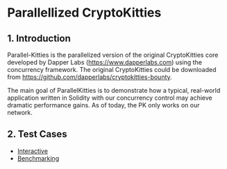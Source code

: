 # Parallellized CryptoKitties

## 1. Introduction

Parallel-Kitties is the parallelized version of the original CryptoKitties core developed by Dapper Labs (https://www.dapperlabs.com) using the concurrency framework.
The original CryptoKitties could be downloaded from https://github.com/dapperlabs/cryptokitties-bounty.

The main goal of ParallelKitties is to demonstrate how a typical, real-world application written in Solidity with our concurrency control may achieve dramatic performance gains.
As of today, the PK only works on our network.

## 2. Test Cases

- [Interactive](/doc/pk-interactive.md)
- [Benchmarking](/doc/pk-benchmarking.md)
